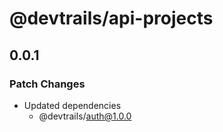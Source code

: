 # @devtrails/api-projects

## 0.0.1

### Patch Changes

- Updated dependencies
  - @devtrails/auth@1.0.0
